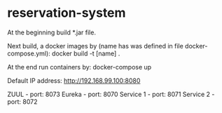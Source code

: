 # reservation-system

At the beginning build *.jar file.

Next build, a docker images by (name has was defined in file docker-compose.yml):
	docker build -t [name] .

At the end run containers by:
	docker-compose up
	
Default IP address: 
http://192.168.99.100:8080

ZUUL - port: 8073
Eureka - port: 8070
Service 1 - port: 8071
Service 2 - port: 8072 


